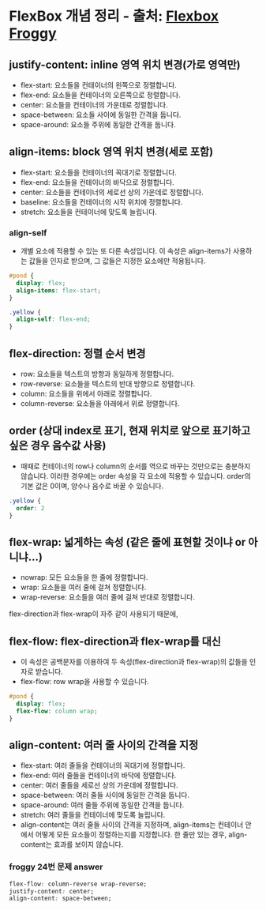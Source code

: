 
# FlexBox 개념 정리 - 출처: [Flexbox Froggy](https://flexboxfroggy.com/#ko)

## justify-content: inline 영역 위치 변경(가로 영역만)
- flex-start: 요소들을 컨테이너의 왼쪽으로 정렬합니다.
- flex-end: 요소들을 컨테이너의 오른쪽으로 정렬합니다.
- center: 요소들을 컨테이너의 가운데로 정렬합니다.
- space-between: 요소들 사이에 동일한 간격을 둡니다.
- space-around: 요소들 주위에 동일한 간격을 둡니다.

## align-items: block 영역 위치 변경(세로 포함)
- flex-start: 요소들을 컨테이너의 꼭대기로 정렬합니다.
- flex-end: 요소들을 컨테이너의 바닥으로 정렬합니다.
- center: 요소들을 컨테이너의 세로선 상의 가운데로 정렬합니다.
- baseline: 요소들을 컨테이너의 시작 위치에 정렬합니다.
- stretch: 요소들을 컨테이너에 맞도록 늘립니다.
### align-self
- 개별 요소에 적용할 수 있는 또 다른 속성입니다. 이 속성은 align-items가 사용하는 값들을 인자로 받으며, 그 값들은 지정한 요소에만 적용됩니다.
```css
#pond {
  display: flex;
  align-items: flex-start;
}

.yellow {
  align-self: flex-end;
}
```

## flex-direction: 정렬 순서 변경
- row: 요소들을 텍스트의 방향과 동일하게 정렬합니다.
- row-reverse: 요소들을 텍스트의 반대 방향으로 정렬합니다.
- column: 요소들을 위에서 아래로 정렬합니다.
- column-reverse: 요소들을 아래에서 위로 정렬합니다.

## order (상대 index로 표기, 현재 위치로 앞으로 표기하고 싶은 경우 음수값 사용)
- 때때로 컨테이너의 row나 column의 순서를 역으로 바꾸는 것만으로는 충분하지 않습니다. 이러한 경우에는 order 속성을 각 요소에 적용할 수 있습니다. order의 기본 값은 0이며, 양수나 음수로 바꿀 수 있습니다.
```css
.yellow {
  order: 2
}
```

## flex-wrap: 넓게하는 속성 (같은 줄에 표현할 것이냐 or 아니냐...)
- nowrap: 모든 요소들을 한 줄에 정렬합니다.
- wrap: 요소들을 여러 줄에 걸쳐 정렬합니다.
- wrap-reverse: 요소들을 여러 줄에 걸쳐 반대로 정렬합니다.

flex-direction과 flex-wrap이 자주 같이 사용되기 때문에, 

## flex-flow: flex-direction과 flex-wrap를 대신
- 이 속성은 공백문자를 이용하여 두 속성(flex-direction과 flex-wrap)의 값들을 인자로 받습니다.
- flex-flow: row wrap을 사용할 수 있습니다.
```css
#pond {
  display: flex;
  flex-flow: column wrap;
}
```

## align-content: 여러 줄 사이의 간격을 지정
- flex-start: 여러 줄들을 컨테이너의 꼭대기에 정렬합니다.
- flex-end: 여러 줄들을 컨테이너의 바닥에 정렬합니다.
- center: 여러 줄들을 세로선 상의 가운데에 정렬합니다.
- space-between: 여러 줄들 사이에 동일한 간격을 둡니다.
- space-around: 여러 줄들 주위에 동일한 간격을 둡니다.
- stretch: 여러 줄들을 컨테이너에 맞도록 늘립니다.
- align-content는 여러 줄들 사이의 간격을 지정하며, align-items는 컨테이너 안에서 어떻게 모든 요소들이 정렬하는지를 지정합니다. 한 줄만 있는 경우, align-content는 효과를 보이지 않습니다.

### froggy 24번 문제 answer
```css
flex-flow: column-reverse wrap-reverse;
justify-content: center;
align-content: space-between;
```
